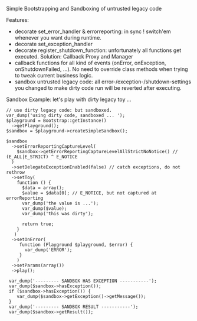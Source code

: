 Simple Bootstrapping and Sandboxing of untrusted legacy code

Features:

- decorate set_error_handler & errorreporting: in sync ! switch'em whenever you want during runtime.
- decorate set_exception_handler
- decorate register_shutdown_function: unfortunately all functions get executed. Solution: Callback Proxy and Manager
- callback functions for all kind of events (onError, onException, onShutdownFailed, ...). No need to override class methods when trying to tweak current business logic.
- sandbox untrusted legacy code: all error-/exception-/shutdown-settings you changed to make dirty code run will be reverted after executing.


Sandbox Example: let's play with dirty legacy toy ...

    // use dirty legacy code: but sandboxed.
    var_dump('using dirty code, sandboxed ... ');
    $playground = Bootstrap::getInstance()
      ->getPlayground();
    $sandbox = $playground->createSimpleSandbox();

    $sandbox
      ->setErrorReportingCaptureLevel(
        $sandbox->getErrorReportingCaptureLevelAllStrictNoNotice() // (E_ALL|E_STRICT) ^ E_NOTICE
      )
      ->setDelegateExceptionEnabled(false) // catch exceptions, do not rethrow
      ->setToy(
        function () {
          $data = array();
          $value = $data[0]; // E_NOTICE, but not captured at errorReporting
          var_dump('the value is ...');
          var_dump($value);
          var_dump('this was dirty');

          return true;
        }
       )
      ->setOnError(
         function (Playground $playground, $error) {
           var_dump('ERROR');
         }
        )
      ->setParams(array())
      ->play();
      
     var_dump('--------- SANDBOX HAS EXCEPTION -----------');
     var_dump($sandbox->hasException());
     if ($sandbox->hasException()) {
        var_dump($sandbox->getException()->getMessage());
     }
     var_dump('--------- SANDBOX RESULT -----------');
     var_dump($sandbox->getResult());